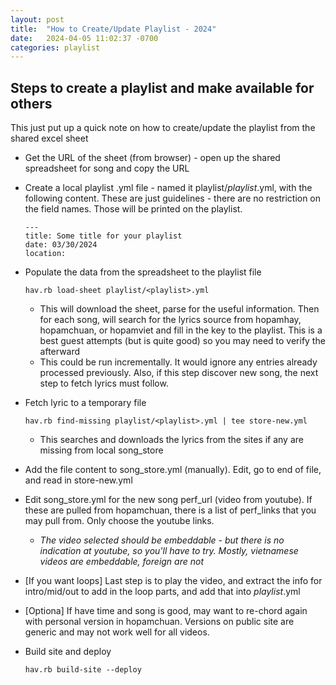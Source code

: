 ```yaml
---
layout: post
title:  "How to Create/Update Playlist - 2024"
date:   2024-04-05 11:02:37 -0700
categories: playlist
---
```

## Steps to create a playlist and make available for others

This just put up a quick note on how to create/update the playlist from the shared excel sheet

* Get the URL of the sheet (from browser) - open up the shared spreadsheet for song and copy the URL

* Create a local playlist .yml file - named it playlist/_playlist_.yml, with the following content. These are just guidelines - there are no restriction on the field names. Those will be printed on the playlist.

   ```
   ---
   title: Some title for your playlist
   date: 03/30/2024
   location: 
   ```

* Populate the data from the spreadsheet to the playlist file
	```
  hav.rb load-sheet playlist/<playlist>.yml
  ```
    * This will download the sheet, parse for the useful information. Then for each song, will search for the lyrics source from hopamhay, hopamchuan, or hopamviet and fill in the key to the playlist. This is a best guest attempts (but is quite good) so you may need to verify the afterward
    * This could be run incrementally. It would ignore any entries already processed previously.  Also, if this step discover new song, the next step to fetch lyrics must follow.
	
* Fetch lyric to a temporary file 

  ```
  hav.rb find-missing playlist/<playlist>.yml | tee store-new.yml
  ```

    * This searches and downloads the lyrics from the sites if any are missing from local song_store

* Add the file content to song_store.yml (manually).  Edit, go to end of file, and read in store-new.yml

* Edit song_store.yml for the new song perf_url (video from youtube). If these are pulled from hopamchuan, there is a list of perf_links that you may pull from. Only choose the youtube links. 

    * *The video selected should be embeddable - but there is no indication at youtube, so you'll have to try. Mostly, vietnamese videos are embeddable, foreign are not*

* [If you want loops] Last step is to play the video, and extract the info for intro/mid/out to add in the loop parts, and add that into *playlist*.yml

* [Optiona] If have time and song is good, may want to re-chord again with personal version in hopamchuan. Versions on public site are generic and may not work well for all videos.

* Build site and deploy

  ```
  hav.rb build-site --deploy
  ```
